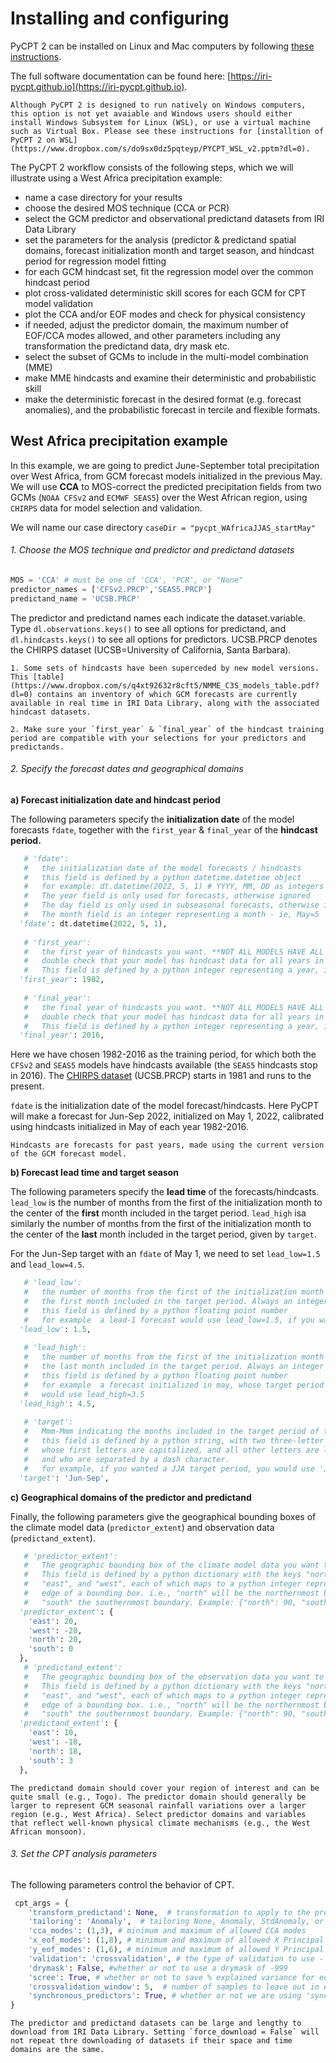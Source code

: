 # Installing and configuring

PyCPT 2 can be installed on Linux and Mac computers by following [these instructions](https://iri-pycpt.github.io/installation/). 

The full software documentation can be found here: [https://iri-pycpt.github.io](https://iri-pycpt.github.io).

```{note} 
Although PyCPT 2 is designed to run natively on Windows computers, this option is not yet avaiable and Windows users should either install Windows Subsystem for Linux (WSL), or use a virtual machine such as Virtual Box. Please see these instructions for [installtion of PyCPT 2 on WSL](https://www.dropbox.com/s/do9sx0dz5pqteyp/PYCPT_WSL_v2.pptm?dl=0). 
```

The PyCPT 2 workflow consists of the following steps, which we will illustrate using a West Africa precipitation example:

- name a case directory for your results
- choose the desired MOS technique (CCA or PCR)
- select the GCM predictor and observational predictand datasets from IRI Data Library
- set the parameters for the analysis (predictor & predictand spatial domains, forecast initialization month and  target season, and hindcast period for regression model fitting
- for each GCM hindcast set, fit the regression model over the common hindcast period
- plot cross-validated deterministic skill scores for each GCM for CPT model validation
- plot the CCA and/or EOF modes and check for physical consistency 
- if needed, adjust the predictor domain, the maximum number of EOF/CCA modes allowed, and other parameters including any transformation the predictand data, dry mask etc. 
- select the subset of GCMs to include in the multi-model combination (MME)
- make MME hindcasts and examine their deterministic and probabilistic skill
- make the deterministic forecast in the desired format (e.g. forecast anomalies), and the probabilistic forecast in tercile and flexible formats.


## West Africa precipitation example 

In this example, we are going to predict June-September total precipitation over West Africa, from GCM forecast models initialized in the previous May. We will use __CCA__ to MOS-correct the predicted precipitation fields from two GCMs (`NOAA CFSv2` and `ECMWF SEAS5`) over the West African region, using `CHIRPS` data for model selection and validation.  

We will name our case directory `caseDir = "pycpt_WAfricaJJAS_startMay"`

###### 1. Choose the MOS technique and predictor and predictand datasets
```python
MOS = 'CCA' # must be one of 'CCA', 'PCR', or "None"
predictor_names = ['CFSv2.PRCP','SEAS5.PRCP']
predictand_name = 'UCSB.PRCP'
```

The predictor and predictand names each indicate the dataset.variable. Type `dl.observations.keys()` to see all options for predictand, and `dl.hindcasts.keys()` to see all options for predictors. UCSB.PRCP denotes the CHIRPS dataset (UCSB=University of California, Santa Barbara).

```{important} 
1. Some sets of hindcasts have been superceded by new model versions. This [table](https://www.dropbox.com/s/q4xt92632r8cft5/NMME_C3S_models_table.pdf?dl=0) contains an inventory of which GCM forecasts are currently available in real time in IRI Data Library, along with the associated hindcast datasets.

2. Make sure your `first_year` & `final_year` of the hindcast training period are compatible with your selections for your predictors and predictands. 
```

###### 2. Specify the forecast dates and geographical domains

__a) Forecast initialization date and hindcast period__   

The following parameters specify the __initialization date__ of the model forecasts `fdate`, together with the `first_year` & `final_year`  of the __hindcast period.__ 

```python
   # 'fdate':
   #   the initialization date of the model forecasts / hindcasts
   #   this field is defined by a python datetime.datetime object
   #   for example: dt.datetime(2022, 5, 1) # YYYY, MM, DD as integers
   #   The year field is only used for forecasts, otherwise ignored
   #   The day field is only used in subseasonal forecasts, otherwise ignored
   #   The month field is an integer representing a month - ie, May=5
  'fdate': dt.datetime(2022, 5, 1),  
    
   # 'first_year':
   #   the first year of hindcasts you want. **NOT ALL MODELS HAVE ALL YEARS**
   #   double check that your model has hindcast data for all years in [first_year, final_year]
   #   This field is defined by a python integer representing a year, ie: 1993
  'first_year': 1982, 
    
   # 'final_year':
   #   the final year of hindcasts you want. **NOT ALL MODELS HAVE ALL YEARS**
   #   double check that your model has hindcast data for all years in [first_year, final_year]
   #   This field is defined by a python integer representing a year, ie: 2016
  'final_year': 2016, 
```

Here we have chosen 1982-2016 as the training period, for which both the `CFSv2` and `SEAS5` models have hindcasts available (the `SEAS5` hindcasts stop in 2016). The [CHIRPS dataset](http://iridl.ldeo.columbia.edu/SOURCES/.UCSB/.CHIRPS/.v2p0/.daily-improved/.global/.0p25/) (UCSB.PRCP) starts in 1981 and runs to the present.

`fdate` is the initialization date of the model forecast/hindcasts. Here PyCPT will make a forecast for Jun-Sep 2022, initialized on May 1, 2022, calibrated using hindcasts initialized in May of each year 1982-2016.

```{admonition} What are hindcasts?
Hindcasts are forecasts for past years, made using the current version of the GCM forecast model.
```

__b) Forecast lead time and target season__

The following parameters specify the __lead time__ of the forecasts/hindcasts. `lead_low` is the number of months from the first of the initialization month to the center of the __first__ month included in the target period. `lead_high` isa similarly the number of months from the first of the initialization month to the center of the __last__ month included in the target period, given by `target`.

For the Jun-Sep target with an `fdate` of May 1, we need to set `lead_low=1.5` and `lead_low=4.5`. 

```python     
   # 'lead_low': 
   #   the number of months from the first of the initialization month to the center of 
   #   the first month included in the target period. Always an integer + 0.5. 
   #   this field is defined by a python floating point number 
   #   for example  a lead-1 forecast would use lead_low=1.5, if you want init=may, target=Jun-..
  'lead_low': 1.5,
    
   # 'lead_high': 
   #   the number of months from the first of the initialization month to the center of 
   #   the last month included in the target period. Always an integer + 0.5. 
   #   this field is defined by a python floating point number 
   #   for example  a forecast initialized in may, whose target period ended in Aug, 
   #   would use lead_high=3.5
  'lead_high': 4.5, 
    
   # 'target': 
   #   Mmm-Mmm indicating the months included in the target period of the forecast. 
   #   this field is defined by a python string, with two three-letter month name abbreviations 
   #   whose first letters are capitalized, and all other letters are lowercase
   #   and who are separated by a dash character. 
   #   for example, if you wanted a JJA target period, you would use 'Jun-Aug'
  'target': 'Jun-Sep',
```

__c) Geographical domains of the predictor and predictand__

Finally, the following parameters give the geographical bounding boxes of the climate model data (`predictor_extent`) and observation data (`predictand_extent`).  

```python    
   # 'predictor_extent':
   #   The geographic bounding box of the climate model data you want to download
   #   This field is defined by a python dictionary with the keys "north", "south",
   #   "east", and "west", each of which maps to a python integer representing the 
   #   edge of a bounding box. i.e., "north" will be the northernmost boundary,
   #   "south" the southernmost boundary. Example: {"north": 90, "south": 90, "east": 0, "west": 180}
  'predictor_extent': {
    'east': 20,
    'west': -20, 
    'north': 20, 
    'south': 0
  }, 
   # 'predictand_extent':
   #   The geographic bounding box of the observation data you want to download
   #   This field is defined by a python dictionary with the keys "north", "south",
   #   "east", and "west", each of which maps to a python integer representing the 
   #   edge of a bounding box. i.e., "north" will be the northernmost boundary,
   #   "south" the southernmost boundary. Example: {"north": 90, "south": 90, "east": 0, "west": 180}
  'predictand_extent': {
    'east': 10,
    'west': -18, 
    'north': 18, 
    'south': 3
  },
```

```{admonition} How large should the predictor and predictands geographic domains be?
The predictand domain should cover your region of interest and can be quite small (e.g., Togo). The predictor domain should generally be larger to represent GCM seasonal rainfall variations over a larger region (e.g., West Africa). Select predictor domains and variables that reflect well-known physical climate mechanisms (e.g., the West African monsoon).
```

###### 3. Set the CPT analysis parameters

The following parameters control the behavior of CPT. 

```python
 cpt_args = { 
    'transform_predictand': None,  # transformation to apply to the predictand dataset - None, 'Empirical', 'Gamma'
    'tailoring': 'Anomaly',  # tailoring None, Anomaly, StdAnomaly, or SPI (SPI only available on Gamma)
    'cca_modes': (1,3), # minimum and maximum of allowed CCA modes 
    'x_eof_modes': (1,8), # minimum and maximum of allowed X Principal Componenets 
    'y_eof_modes': (1,6), # minimum and maximum of allowed Y Principal Components 
    'validation': 'crossvalidation', # the type of validation to use - crossvalidation, retroactive, or doublecrossvalidation
    'drymask': False, #whether or not to use a drymask of -999
    'scree': True, # whether or not to save % explained variance for eof modes
    'crossvalidation_window': 5,  # number of samples to leave out in each cross-validation step 
    'synchronous_predictors': True, # whether or not we are using 'synchronous predictors'
}
```



```{admonition} What is __force_download?__
The predictor and predictand datasets can be large and lengthy to download from IRI Data Library. Setting `force_download = False` will not repeat thre downloading of datasets if their space and time domains are the same.  
```






     